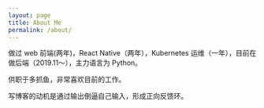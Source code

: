 ```yaml
---
layout: page
title: About Me
permalink: /about/
---
```


做过 web 前端(两年)，React Native（两年），Kubernetes 运维（一年），目前在做后端（2019.11～），主力语言为 Python。

供职于多抓鱼，非常喜欢目前的工作。

写博客的动机是通过输出倒逼自己输入，形成正向反馈环。